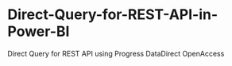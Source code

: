 # Direct-Query-for-REST-API-in-Power-BI
 Direct Query for REST API using Progress DataDirect OpenAccess
